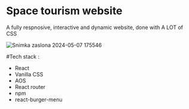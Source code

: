 # Space tourism website

A fully respnosive, interactive and dynamic website, done with A LOT of CSS




![Snimka zaslona 2024-05-07 175546](https://github.com/DjakaIT/spacetourism-react/assets/120264869/8efea22c-9ccd-4040-9c14-d24eb8e34e50)


#Tech stack : 
  - React
  - Vanilla CSS
  - AOS
  - React router
  - npm
  - react-burger-menu
